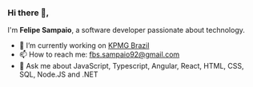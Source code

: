 ### Hi there 👋, 
I'm **Felipe Sampaio**, a software developer passionate about technology.

- 🔭 I’m currently working on [KPMG Brazil](https://home.kpmg/br/pt/home.html)
- 📫 How to reach me: fbs.sampaio92@gmail.com
- 💬 Ask me about JavaScript, Typescript, Angular, React, HTML, CSS, SQL, Node.JS and .NET
